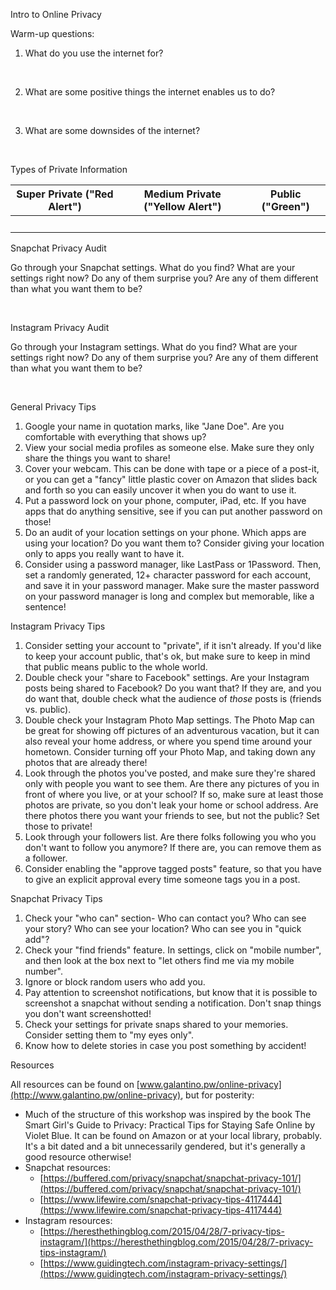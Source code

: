 Intro to Online Privacy

Warm-up questions:

1. What do you use the internet for?

&nbsp;
&nbsp;
&nbsp;
&nbsp;
&nbsp;
&nbsp;


2. What are some positive things the internet enables us to do?

&nbsp;
&nbsp;
&nbsp;
&nbsp;
&nbsp;
&nbsp;
&nbsp;
&nbsp;

3. What are some downsides of the internet?

&nbsp;
&nbsp;
&nbsp;



Types of Private Information

| Super Private (&quot;Red Alert&quot;) | Medium Private (&quot;Yellow Alert&quot;) | Public (&quot;Green&quot;) |
| --- | --- | --- |
|  &nbsp; |  |   |

Snapchat Privacy Audit

Go through your Snapchat settings. What do you find? What are your settings right now? Do any of them surprise you? Are any of them different than what you want them to be?

&nbsp;
&nbsp;

Instagram Privacy Audit

Go through your Instagram settings. What do you find? What are your settings right now? Do any of them surprise you? Are any of them different than what you want them to be?

&nbsp;
&nbsp;

General Privacy Tips

1. Google your name in quotation marks, like &quot;Jane Doe&quot;. Are you comfortable with everything that shows up?
2. View your social media profiles as someone else. Make sure they only share the things you want to share!
3. Cover your webcam. This can be done with tape or a piece of a post-it, or you can get a &quot;fancy&quot; little plastic cover on Amazon that slides back and forth so you can easily uncover it when you do want to use it.
4. Put a password lock on your phone, computer, iPad, etc. If you have apps that do anything sensitive, see if you can put another password on those!
5. Do an audit of your location settings on your phone. Which apps are using your location? Do you want them to? Consider giving your location only to apps you really want to have it.
6. Consider using a password manager, like LastPass or 1Password. Then, set a randomly generated, 12+ character password for each account, and save it in your password manager. Make sure the master password on your password manager is long and complex but memorable, like a sentence!

Instagram Privacy Tips

1. Consider setting your account to &quot;private&quot;, if it isn&#39;t already. If you&#39;d like to keep your account public, that&#39;s ok, but make sure to keep in mind that public means public to the whole world.
2. Double check your &quot;share to Facebook&quot; settings. Are your Instagram posts being shared to Facebook? Do you want that? If they are, and you do want that, double check what the audience of _those_ posts is (friends vs. public).
3. Double check your Instagram Photo Map settings. The Photo Map can be great for showing off pictures of an adventurous vacation, but it can also reveal your home address, or where you spend time around your hometown. Consider turning off your Photo Map, and taking down any photos that are already there!
4. Look through the photos you&#39;ve posted, and make sure they&#39;re shared only with people you want to see them. Are there any pictures of you in front of where you live, or at your school? If so, make sure at least those photos are private, so you don&#39;t leak your home or school address. Are there photos there you want your friends to see, but not the public? Set those to private!
5. Look through your followers list. Are there folks following you who you don&#39;t want to follow you anymore? If there are, you can remove them as a follower.
6. Consider enabling the &quot;approve tagged posts&quot; feature, so that you have to give an explicit approval every time someone tags you in a post.



Snapchat Privacy Tips

1. Check your &quot;who can&quot; section- Who can contact you? Who can see your story? Who can see your location? Who can see you in &quot;quick add&quot;?
2. Check your &quot;find friends&quot; feature. In settings, click on &quot;mobile number&quot;, and then look at the box next to &quot;let others find me via my mobile number&quot;.
3. Ignore or block random users who add you.
4. Pay attention to screenshot notifications, but know that it is possible to screenshot a snapchat without sending a notification. Don&#39;t snap things you don&#39;t want screenshotted!
5. Check your settings for private snaps shared to your memories. Consider setting them to &quot;my eyes only&quot;.
6. Know how to delete stories in case you post something by accident!



Resources

All resources can be found on [www.galantino.pw/online-privacy](http://www.galantino.pw/online-privacy), but for posterity:

- Much of the structure of this workshop was inspired by the book The Smart Girl&#39;s Guide to Privacy: Practical Tips for Staying Safe Online by Violet Blue. It can be found on Amazon or at your local library, probably. It&#39;s a bit dated and a bit unnecessarily gendered, but it&#39;s generally a good resource otherwise!
- Snapchat resources:
  - [https://buffered.com/privacy/snapchat/snapchat-privacy-101/](https://buffered.com/privacy/snapchat/snapchat-privacy-101/)
  - [https://www.lifewire.com/snapchat-privacy-tips-4117444](https://www.lifewire.com/snapchat-privacy-tips-4117444)
- Instagram resources:
  - [https://heresthethingblog.com/2015/04/28/7-privacy-tips-instagram/](https://heresthethingblog.com/2015/04/28/7-privacy-tips-instagram/)
  - [https://www.guidingtech.com/instagram-privacy-settings/](https://www.guidingtech.com/instagram-privacy-settings/)

